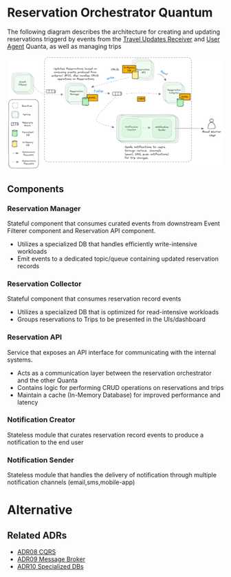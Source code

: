 # Reservation Orchestrator Quantum

The following diagram describes the architecture for creating and updating reservations triggerd by events from the [Travel Updates Receiver](travel_updates_receiver_quantum.md) and [User Agent](user_agent.md) Quanta, as well as managing trips
<p style="text-align:center">
<img width="1000" src="../assets/reservation-orchestrator.png">
</p>

## Components

### Reservation Manager

Stateful component that consumes curated events from downstream Event Filterer component and Reservation API
component.
- Utilizes a specialized DB that handles efficiently write-intensive workloads
- Emit events to a dedicated topic/queue containing updated reservation records

### Reservation Collector

Stateful component that consumes reservation record events
- Utilizes a specialized DB that is optimized for read-intensive workloads
- Groups reservations to Trips to be presented in the UIs/dashboard

### Reservation API
Service that exposes an API interface for communicating with the internal systems.
- Acts as a communication layer between the reservation orchestrator and the other Quanta
- Contains logic for performing CRUD operations on reservations and trips
- Maintain a cache (In-Memory Database) for improved performance and latency

### Notification Creator

Stateless module that curates reservation record events to produce a notification to the end user

### Notification Sender

Stateless module that handles the delivery of notification through multiple notification channels
(email,sms,mobile-app)

# Alternative 
## Related ADRs
- [ADR08 CQRS](../adrs/cqrs.md)
- [ADR09 Message Broker](../adrs/message-broker.md)
- [ADR10 Specialized DBs](../adrs/specialized-dbs.md)
